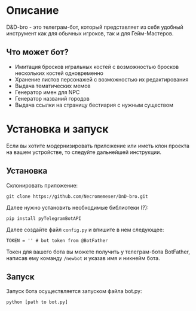 # Описание
D&D-bro - это телеграм-бот, который представляет из себя удобный инструмент как для обычных игроков, так и для Гейм-Мастеров. 
## Что может бот?
* Имитация бросков игральных костей с возможностью бросков нескольких костей одновременно
* Хранение листов персонажей с возможностью их редактирования
* Выдача тематических мемов
* Генератор имен для NPC
* Генератор названий городов
* Выдача ссылки на страницу бестиария с нужным существом
# Установка и запуск
Если вы хотите модернизировать приложение или иметь клон проекта на вашем устройстве, то следуйте дальнейшей инструкции.
## Установка
Склонировать приложение:
```
git clone https://github.com/Necromemeser/DnD-bro.git
```
Далее нужно установить необходимые библиотеки (?):
```
pip install pyTelegramBotAPI
```
Далее создайте файл `config.py` и впишите в нем следующее:
```
TOKEN = '' # bot token from @BotFather
```
Токен для вашего бота вы можете получить у телеграм-бота BotFather, написав ему команду `/newbot` и указав имя и никнейм бота.
## Запуск
Запуск бота осуществляется запуском файла bot.py:
```
python [path to bot.py]
```
